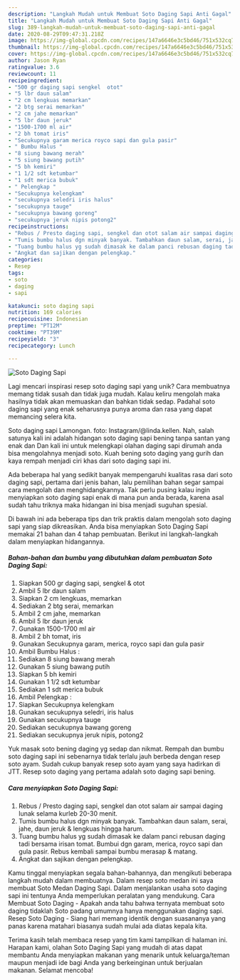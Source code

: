 ```yaml
---
description: "Langkah Mudah untuk Membuat Soto Daging Sapi Anti Gagal"
title: "Langkah Mudah untuk Membuat Soto Daging Sapi Anti Gagal"
slug: 389-langkah-mudah-untuk-membuat-soto-daging-sapi-anti-gagal
date: 2020-08-29T09:47:31.218Z
image: https://img-global.cpcdn.com/recipes/147a6646e3c5bd46/751x532cq70/soto-daging-sapi-foto-resep-utama.jpg
thumbnail: https://img-global.cpcdn.com/recipes/147a6646e3c5bd46/751x532cq70/soto-daging-sapi-foto-resep-utama.jpg
cover: https://img-global.cpcdn.com/recipes/147a6646e3c5bd46/751x532cq70/soto-daging-sapi-foto-resep-utama.jpg
author: Jason Ryan
ratingvalue: 3.6
reviewcount: 11
recipeingredient:
- "500 gr daging sapi sengkel  otot"
- "5 lbr daun salam"
- "2 cm lengkuas memarkan"
- "2 btg serai memarkan"
- "2 cm jahe memarkan"
- "5 lbr daun jeruk"
- "1500-1700 ml air"
- "2 bh tomat iris"
- "Secukupnya garam merica royco sapi dan gula pasir"
- " Bumbu Halus "
- "8 siung bawang merah"
- "5 siung bawang putih"
- "5 bh kemiri"
- "1 1/2 sdt ketumbar"
- "1 sdt merica bubuk"
- " Pelengkap "
- "Secukupnya kelengkam"
- "secukupnya seledri iris halus"
- "secukupnya tauge"
- "secukupnya bawang goreng"
- "secukupnya jeruk nipis potong2"
recipeinstructions:
- "Rebus / Presto daging sapi, sengkel dan otot salam air sampai daging lunak selama kurleb 20-30 menit."
- "Tumis bumbu halus dgn minyak banyak. Tambahkan daun salam, serai, jahe, daun jeruk &amp; lengkuas hingga harum."
- "Tuang bumbu halus yg sudah dimasak ke dalam panci rebusan daging tadi bersama irisan tomat. Bumbui dgn garam, merica, royco sapi dan gula pasir. Rebus kembali sampai bumbu merasap &amp; matang."
- "Angkat dan sajikan dengan pelengkap."
categories:
- Resep
tags:
- soto
- daging
- sapi

katakunci: soto daging sapi 
nutrition: 169 calories
recipecuisine: Indonesian
preptime: "PT12M"
cooktime: "PT39M"
recipeyield: "3"
recipecategory: Lunch

---
```



![Soto Daging Sapi](https://img-global.cpcdn.com/recipes/147a6646e3c5bd46/751x532cq70/soto-daging-sapi-foto-resep-utama.jpg)

Lagi mencari inspirasi resep soto daging sapi yang unik? Cara membuatnya memang tidak susah dan tidak juga mudah. Kalau keliru mengolah maka hasilnya tidak akan memuaskan dan bahkan tidak sedap. Padahal soto daging sapi yang enak seharusnya punya aroma dan rasa yang dapat memancing selera kita.

Soto daging sapi Lamongan. foto: Instagram/@linda.kellen. Nah, salah satunya kali ini adalah hidangan soto daging sapi bening tanpa santan yang enak dan Dan kali ini untuk melengkapi olahan daging sapi dirumah anda bisa mengolahnya menjadi soto. Kuah bening soto daging yang gurih dan kaya rempah menjadi ciri khas dari soto daging sapi ini.

Ada beberapa hal yang sedikit banyak mempengaruhi kualitas rasa dari soto daging sapi, pertama dari jenis bahan, lalu pemilihan bahan segar sampai cara mengolah dan menghidangkannya. Tak perlu pusing kalau ingin menyiapkan soto daging sapi enak di mana pun anda berada, karena asal sudah tahu triknya maka hidangan ini bisa menjadi suguhan spesial.


Di bawah ini ada beberapa tips dan trik praktis dalam mengolah soto daging sapi yang siap dikreasikan. Anda bisa menyiapkan Soto Daging Sapi memakai 21 bahan dan 4 tahap pembuatan. Berikut ini langkah-langkah dalam menyiapkan hidangannya.

<!--inarticleads1-->

##### Bahan-bahan dan bumbu yang dibutuhkan dalam pembuatan Soto Daging Sapi:

1. Siapkan 500 gr daging sapi, sengkel &amp; otot
1. Ambil 5 lbr daun salam
1. Siapkan 2 cm lengkuas, memarkan
1. Sediakan 2 btg serai, memarkan
1. Ambil 2 cm jahe, memarkan
1. Ambil 5 lbr daun jeruk
1. Gunakan 1500-1700 ml air
1. Ambil 2 bh tomat, iris
1. Gunakan Secukupnya garam, merica, royco sapi dan gula pasir
1. Ambil  Bumbu Halus :
1. Sediakan 8 siung bawang merah
1. Gunakan 5 siung bawang putih
1. Siapkan 5 bh kemiri
1. Gunakan 1 1/2 sdt ketumbar
1. Sediakan 1 sdt merica bubuk
1. Ambil  Pelengkap :
1. Siapkan Secukupnya kelengkam
1. Gunakan secukupnya seledri, iris halus
1. Gunakan secukupnya tauge
1. Sediakan secukupnya bawang goreng
1. Sediakan secukupnya jeruk nipis, potong2


Yuk masak soto bening daging yg sedap dan nikmat. Rempah dan bumbu soto daging sapi ini sebenarnya tidak terlalu jauh berbeda dengan resep soto ayam. Sudah cukup banyak resep soto ayam yang saya hadirkan di JTT. Resep soto daging yang pertama adalah soto daging sapi bening. 

<!--inarticleads2-->

##### Cara menyiapkan Soto Daging Sapi:

1. Rebus / Presto daging sapi, sengkel dan otot salam air sampai daging lunak selama kurleb 20-30 menit.
1. Tumis bumbu halus dgn minyak banyak. Tambahkan daun salam, serai, jahe, daun jeruk &amp; lengkuas hingga harum.
1. Tuang bumbu halus yg sudah dimasak ke dalam panci rebusan daging tadi bersama irisan tomat. Bumbui dgn garam, merica, royco sapi dan gula pasir. Rebus kembali sampai bumbu merasap &amp; matang.
1. Angkat dan sajikan dengan pelengkap.


Kamu tinggal menyiapkan segala bahan-bahannya, dan mengikuti beberapa langkah mudah dalam membuatnya. Dalam resep soto medan ini saya membuat Soto Medan Daging Sapi. Dalam menjalankan usaha soto daging sapi ini tentunya Anda memperlukan peralatan yang mendukung. Cara Membuat Soto Daging - Apakah anda tahu bahwa ternyata membuat soto daging tidaklah Soto padang umumnya hanya menggunakan daging sapi. Resep Soto Daging - Siang hari memang identik dengan suasananya yang panas karena matahari biasanya sudah mulai ada diatas kepala kita. 

Terima kasih telah membaca resep yang tim kami tampilkan di halaman ini. Harapan kami, olahan Soto Daging Sapi yang mudah di atas dapat membantu Anda menyiapkan makanan yang menarik untuk keluarga/teman maupun menjadi ide bagi Anda yang berkeinginan untuk berjualan makanan. Selamat mencoba!
